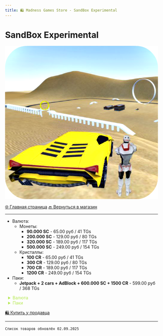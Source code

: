 ```yaml
---
title: 🛍️ Madness Games Store - SandBox Experimental
---
```


<link rel="stylesheet" href="css/style.css">

# SandBox Experimental

![MGSsbelogo](https://github.com/GamzeeChert/gamzeechert.github.io/blob/main/_madnessgamesstore%2F_pictures%2FMGSsbelogo.png?raw=true)

<a href="./index.html" class="button-link">🌐 Главная страница</a>
<a href="./MGSMain.html" class="button-link">🔙 Вернуться в магазин</a>

- - - - -

 - Валюта:
   - Монеты:
     - **90.000 SC** - 65.00 руб / 41 TGs
     - **200.000 SC** - 129.00 руб / 80 TGs
     - **320.000 SC** - 189.00 руб / 117 TGs
     - **500.000 SC** - 249.00 руб / 154 TGs
   - Кристаллы:
     - **100 CR** - 65.00 руб / 41 TGs
     - **300 CR** - 129.00 руб / 80 TGs
     - **700 CR** - 189.00 руб / 117 TGs
     - **1200 CR** - 249.00 руб / 154 TGs
 - Паки:
   - **Jetpack + 2 cars + AdBlock + 600.000 SC + 1500 CR** - 599.00 руб / 368 TGs

<details>
  <summary style="padding-left: 10px; color: #b5e853;">Валюта</summary>
  <details>
    <summary style="padding-left: 30px; color: #9cc648;">Монеты</summary>
    <ul>
      <li><strong>90.000 SC</strong> - 65.00 руб / 41 TGs</li>
      <li><strong>200.000 SC</strong> - 129.00 руб / 80 TGs</li>
      <li><strong>320.000 SC</strong> - 189.00 руб / 117 TGs</li>
      <li><strong>500.000 SC</strong> - 249.00 руб / 154 TGs</li>
    </ul>
  </details>
  <details>
    <summary style="padding-left: 30px; color: #9cc648;">Кристаллы</summary>
    <ul>
      <li><strong>100 CR</strong> - 65.00 руб / 41 TGs</li>
      <li><strong>300 CR</strong> - 129.00 руб / 80 TGs</li>
      <li><strong>700 CR</strong> - 189.00 руб / 117 TGs</li>
      <li><strong>1200 CR</strong> - 249.00 руб / 154 TGs</li>
    </ul>
  </details>
</details>

<details>
  <summary style="padding-left: 10px; color: #b5e853;">Паки</summary>
  <ul>
    <li><strong>Jetpack + 2 cars + AdBlock + 600.000 SC + 1500 CR</strong> - 599.00 руб / 368 TGs</li>
  </ul>
</details>

<a href="https://t.me/m/SvEAzEGNYWUy" class="button2-link">🛍️ Купить у продавца</a>

- - - - -

`Список товаров обновлён 02.09.2025`

<!-- ⏳ Временно недоступно -->